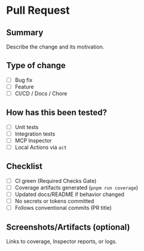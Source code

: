 # Pull Request

## Summary

Describe the change and its motivation.

## Type of change

- [ ] Bug fix
- [ ] Feature
- [ ] CI/CD / Docs / Chore

## How has this been tested?

- [ ] Unit tests
- [ ] Integration tests
- [ ] MCP Inspector
- [ ] Local Actions via `act`

## Checklist

- [ ] CI green (Required Checks Gate)
- [ ] Coverage artifacts generated (`pnpm run coverage`)
- [ ] Updated docs/README if behavior changed
- [ ] No secrets or tokens committed
- [ ] Follows conventional commits (PR title)

## Screenshots/Artifacts (optional)

Links to coverage, Inspector reports, or logs.
